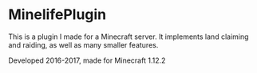 # MinelifePlugin
This is a plugin I made for a Minecraft server. It implements land claiming and raiding, as well as many smaller features.

Developed 2016-2017, made for Minecraft 1.12.2
